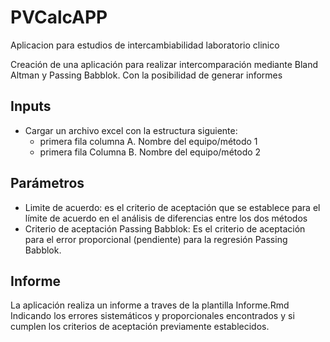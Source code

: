 # PVCalcAPP
Aplicacion para estudios de intercambiabilidad laboratorio clinico


Creación de una aplicación para realizar intercomparación mediante Bland Altman y Passing Babblok. Con la posibilidad de generar informes

## Inputs

* Cargar un archivo excel con la estructura siguiente:
  - primera fila columna A. Nombre del equipo/método 1
  - primera fila Columna B. Nombre del equipo/método 2

## Parámetros

* Limite de acuerdo: es el criterio de aceptación que se establece para el límite de acuerdo en el análisis de diferencias entre los dos métodos
* Criterio de aceptación Passing Babblok: Es el criterio de aceptación para el error proporcional (pendiente) para la regresión Passing Babblok.

## Informe

La aplicación realiza un informe a traves de la plantilla Informe.Rmd
Indicando los errores sistemáticos y proporcionales encontrados y si cumplen los criterios de aceptación previamente establecidos.
